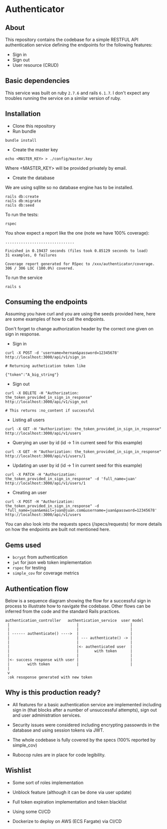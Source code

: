 # Authenticator

## About

This repository contains the codebase for a simple RESTFUL API authentication service defining
the endpoints for the following features:

- Sign in
- Sign out
- User resource (CRUD)

## Basic dependencies

This service was built on ruby `2.7.6` and rails `6.1.7`. I don't expect
any troubles running the service on a similar version of ruby.

## Installation

- Clone this repository
- Run bundle

```bundle install```

- Create the master key

```echo <MASTER_KEY> > ./config/master.key ```

Where <MASTER_KEY> will be provided privately by email.

- Create the database

We are using sqllite so no database engine has to be installed.

```
rails db:create
rails db:migrate
rails db:seed
```

To run the tests:

`rspec`

You show expect a report like the one (note we have 100% coverage):
```
...............................

Finished in 0.19437 seconds (files took 0.85129 seconds to load)
31 examples, 0 failures

Coverage report generated for RSpec to /xxx/authenticator/coverage. 306 / 306 LOC (100.0%) covered.
```

To run the service

`rails s`

## Consuming the endpoints

Assuming you have curl and you are using the seeds provided here, 
here are some examples of how to call the endpoints.

Don't forget to change authorization header by the correct one given on
sign in response.

- Sign in

```
curl -X POST -d 'username=hernan&password=12345678' http://localhost:3000/api/v1/sign_in

# Returning authetication token like

{"token":"A_big_string"}
```

- Sign out

```
curl -X DELETE -H "Authorization: the_token_provided_in_sign_in_response" http://localhost:3000/api/v1/sign_out

# This returns :no_content if successful
```

- Listing all users

```
curl -X GET -H "Authorization: the_token_provided_in_sign_in_response" http://localhost:3000/api/v1/users
```

- Querying an user by id (id -> 1 in current seed for this example)

```
curl -X GET -H "Authorization: the_token_provided_in_sign_in_response" http://localhost:3000/api/v1/users/1
```
- Updating an user by id (id -> 1 in current seed for this example)

```
curl -X PATCH -H "Authorization: the_token_provided_in_sign_in_response" -d 'full_name=juan' http://localhost:3000/api/v1/users/1
```

- Creating an user

```
curl -X POST -H "Authorization: the_token_provided_in_sign_in_response" -d 'full_name=juan&email=juan@juan.com&username=juan&password=12345678' http://localhost:3000/api/v1/users
```

You can also look into the requests specs (/specs/requests) for more details on how
the endpoints are built not mentioned here.

## Gems used

- `bcrypt` from authentication
- `jwt` for json web token implementation
- `rspec` for testing
- `simple_cov` for coverage metrics

## Authentication flow

Below is a sequence diagram showing the flow for a 
successful sign in process to illustrate how to navigate
the codebase. Other flows can be inferred from the code and
the standard Rails practices.

```
authentication_controller   authentication_service  user model
 |                              |                       |
 |                              |                       |
 | ------ authenticate() ---->  |                       |
 |                              | --- authenticate() -> |
 |                              |                       | 
 |                              |<- authenticated user  |
 |                              |       with token      | 
 |                              |                       |
 |<- success response with user |                       |
 |        with token            |                       |
 |
 v
 :ok resoponse generated with new token
```


## Why is this production ready?

- All features for a basic authentication service are implemented including
  sign in (that blocks after a number of unsuccessful attempts), sign out and 
  user administration services.
  
- Security issues were considered including encrypting passowrds in the
database and using session tokens via JWT.

- The whole codebase is fully covered by the specs (100% reported by simple_cov)

- Rubocop rules are in place for code legibility.

## Wishlist

- Some sort of roles implementation

- Unblock feature (although it can be done via user update)

- Full token expiration implementation and token blacklist

- Using some CI/CD

- Dockerize to deploy on AWS (ECS Fargate) via CI/CD
